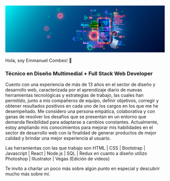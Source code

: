 ![Header](./header.jpg)

Hola, soy Emmanuel Combes! 👋

### Técnico en Diseño Multimedial + Full Stack Web Developer

Cuento con una experiencia de más de 13 años en el sector de diseño y desarrollo web, caracterizada por el aprendizaje diario de nuevas herramientas tecnológicas y estrategias de trabajo, las cuales han permitido, junto a mis compañeros de equipo, definir objetivos, corregir y obtener resultados positivos en cada uno de los cargos en los que me he desempeñado.
Me considero una persona empática, colaborativa y con ganas de resolver los desafíos que se presentan en un entorno que demanda flexibilidad para adaptarse a cambios constantes.
Actualmente, estoy ampliando mis conocimientos para mejorar mis habilidades en el sector de desarrollo web con la finalidad de generar productos de mejor calidad y brindar una mejor experiencia al usuario.

Las herramientas con las que trabajo son HTML | CSS | Bootstrap | Javascript | React | Node.js | SQL | Redux 
en cuanto a diseño utilizo Photoshop | Illustrator | Vegas (Edición de videos)

Te invito a charlar un poco más sobre algún punto en especial y descubrir mucho más sobre mí.



<!--
**elcombes/elcombes** is a ✨ _special_ ✨ repository because its `README.md` (this file) appears on your GitHub profile.

Here are some ideas to get you started:

- 🔭 I’m currently working on ...
- 🌱 I’m currently learning ...
- 👯 I’m looking to collaborate on ...
- 🤔 I’m looking for help with ...
- 💬 Ask me about ...
- 📫 How to reach me: ...
- 😄 Pronouns: ...
- ⚡ Fun fact: ...
-->
